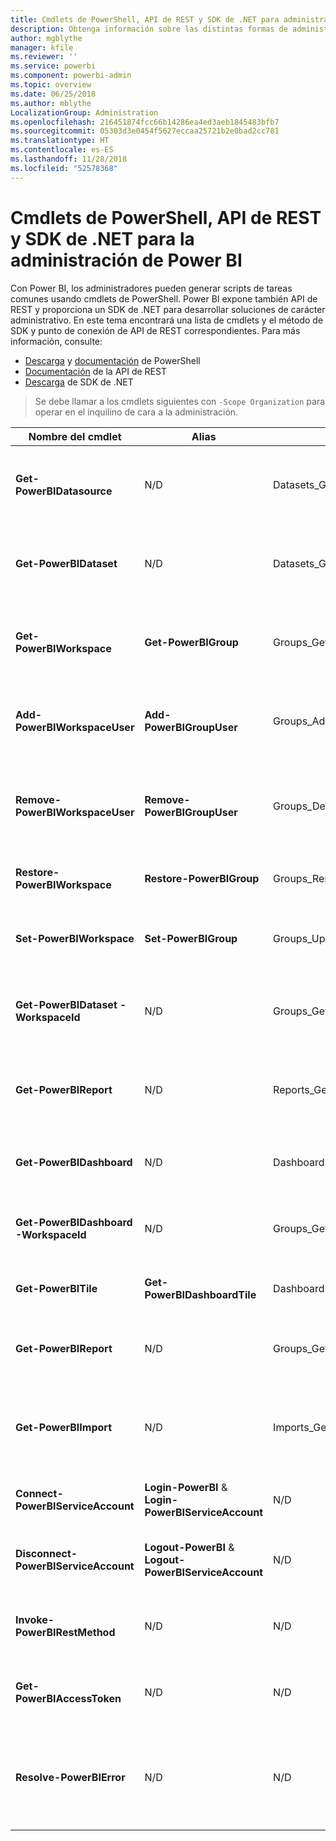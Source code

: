 ```yaml
---
title: Cmdlets de PowerShell, API de REST y SDK de .NET para administradores
description: Obtenga información sobre las distintas formas de administrar Power BI a través de scripts y API de programación.
author: mgblythe
manager: kfile
ms.reviewer: ''
ms.service: powerbi
ms.component: powerbi-admin
ms.topic: overview
ms.date: 06/25/2018
ms.author: mblythe
LocalizationGroup: Administration
ms.openlocfilehash: 216451874fcc66b14286ea4ed3aeb1845483bfb7
ms.sourcegitcommit: 05303d3e0454f5627eccaa25721b2e0bad2cc781
ms.translationtype: HT
ms.contentlocale: es-ES
ms.lasthandoff: 11/28/2018
ms.locfileid: "52578368"
---
```

# <a name="powershell-cmdlets-rest-apis-and-net-sdk-for-power-bi-administration"></a>Cmdlets de PowerShell, API de REST y SDK de .NET para la administración de Power BI
Con Power BI, los administradores pueden generar scripts de tareas comunes usando cmdlets de PowerShell. Power BI expone también API de REST y proporciona un SDK de .NET para desarrollar soluciones de carácter administrativo. En este tema encontrará una lista de cmdlets y el método de SDK y punto de conexión de API de REST correspondientes. Para más información, consulte:

- [Descarga](https://www.powershellgallery.com/packages/MicrosoftPowerBIMgmt/) y [documentación](https://docs.microsoft.com/powershell/power-bi/overview?view=powerbi-ps) de PowerShell
- [Documentación](https://docs.microsoft.com/rest/api/power-bi/admin) de la API de REST
- [Descarga](https://www.nuget.org/packages/Microsoft.PowerBI.Api/) de SDK de .NET

> Se debe llamar a los cmdlets siguientes con `-Scope Organization` para operar en el inquilino de cara a la administración.

| **Nombre del cmdlet** | **Alias** | **Método del SDK** | **Punto de conexión de la API de REST** | **Descripción** |
| --- | --- | --- | --- | --- |
| **Get-PowerBIDatasource** | N/D | Datasets\_GetDataSourcesAsAdmin | /v1.0/myorg/admin/datasets/{datasetkey}/datasources | Obtiene los orígenes de datos de un conjunto de datos determinado. |
| **Get-PowerBIDataset** | N/D | Datasets\_GetDatasetsAsAdmin | /v1.0/myorg/admin/datasets | Obtiene la lista completa de conjuntos de datos de un inquilino de Power BI. |
| **Get-PowerBIWorkspace** | **Get-PowerBIGroup** | Groups\_GetGroupsAsAdmin | /v1.0/myorg/admin/groups | Obtiene la lista completa de áreas de trabajo de un inquilino de Power BI. |
| **Add-PowerBIWorkspaceUser** | **Add-PowerBIGroupUser** |Groups\_AddUserAsAdmin | /v1.0/myorg/admin/groups/{groupId}/users | Agrega un usuario como miembro a un área de trabajo determinada. |
| **Remove-PowerBIWorkspaceUser** | **Remove-PowerBIGroupUser** | Groups\_DeleteUserAsAdmin | /v1.0/myorg/admin/groups/{groupId}/users/{user} | Quita un usuario de la lista de miembros de un área de trabajo determinada. |
| **Restore-PowerBIWorkspace** |**Restore-PowerBIGroup** | Groups\_RestoreDeletedGroupAsAdmin | /v1.0/myorg/admin/groups/{groupId}/restore | Restaura un área de trabajo eliminada. |
| **Set-PowerBIWorkspace** |**Set-PowerBIGroup** | Groups\_UpdateGroupAsAdmin | /v1.0/myorg/admin/groups/{groupId} | Actualiza las propiedades de un área de trabajo determinada. |
| **Get-PowerBIDataset -WorkspaceId** | N/D | Groups\_GetDatasetsAsAdmin | /v1.0/myorg/admin/groups/{group\_id}/datasets | Obtiene los conjuntos de datos de un área de trabajo determinada. |
| **Get-PowerBIReport** | N/D | Reports\_GetReportsAsAdmin | /v1.0/myorg/admin/reports | Obtiene la lista completa de informes de un inquilino de Power BI. |
| **Get-PowerBIDashboard** | N/D | Dashboards\_GetDashboardsAsAdmin | /v1.0/myorg/admin/dashboards | Obtiene la lista completa de paneles de un inquilino de Power BI. |
| **Get-PowerBIDashboard -WorkspaceId** | N/D | Groups\_GetDashboardsAsAdmin | /v1.0/myorg/admin/groups/{group\_id}/dashboards | Obtiene los paneles de un área de trabajo determinada. |
| **Get-PowerBITile** | **Get-PowerBIDashboardTile** | Dashboards\_GetTilesAsAdmin | /v1.0/myorg/admin/dashboards/{dashboard\_id}/tiles | Obtiene los iconos de un panel determinado. |
| **Get-PowerBIReport** | N/D | Groups\_GetReportsAsAdmin | /v1.0/myorg/admin/groups/{group\_id}/reports | Obtiene los informes de un área de trabajo determinada. |
| **Get-PowerBIImport** | N/D | Imports\_GetImportsAsAdmin | /v1.0/myorg/admin/imports | Obtiene la lista completa de importaciones de un inquilino de Power BI. |
| **Connect-PowerBIServiceAccount** | **Login-PowerBI** &  **Login-PowerBIServiceAccount** | N/D | N/D | Inicia sesión en Power BI y comienza una sesión. |
| **Disconnect-PowerBIServiceAccount** | **Logout-PowerBI** & **Logout-PowerBIServiceAccount** | N/D | N/D | Cierra sesión en Power BI y cierra la sesión existente. |
| **Invoke-PowerBIRestMethod**| N/D | N/D | N/D | Envía llamadas de API de REST arbitrarias a Power BI. |
| **Get-PowerBIAccessToken**| N/D | N/D | N/D | Obtiene el token de acceso de Power BI en una sesión. |
| **Resolve-PowerBIError**| N/D | N/D | N/D | Obtiene información detallada de un error relativo a llamadas de cmdlet incorrectas. |
